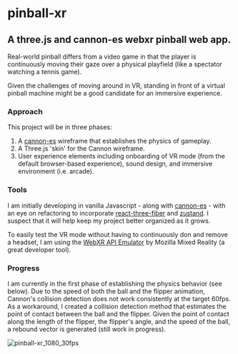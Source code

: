 # pinball-xr
## A three.js and cannon-es webxr pinball web app.

Real-world pinball differs from a video game in that the player is continuously moving their gaze over a physical playfield (like a spectator watching a tennis game).

Given the challenges of moving around in VR, standing in front of a virtual pinball machine might be a good candidate for an immersive experience.

### Approach
This project will be in three phases:
1. A [cannon-es](https://github.com/pmndrs/cannon-es) wireframe that establishes the physics of gameplay.
2. A Three.js 'skin' for the Cannon wireframe.
3. User experience elements including onboarding of VR mode (from the default browser-based experience), sound design, and immersive environment (i.e. arcade). 

### Tools
I am initially developing in vanilla Javascript - along with [cannon-es](https://github.com/pmndrs/cannon-es) - with an eye on refactoring to incorporate [react-three-fiber](https://github.com/pmndrs/react-three-fiber) and [zustand](https://github.com/pmndrs/zustand). I suspect that it will help keep my project better organized as it grows.
 
To easily test the VR mode without having to continuously don and remove a headset, I am using the [WebXR API Emulator](https://github.com/MozillaReality/WebXR-emulator-extension) by Mozilla Mixed Reality (a great developer tool).

### Progress
I am currently in the first phase of establishing the physics behavior (see below). Due to the speed of both the ball and the flipper animation, Cannon's collision detection does not work consistently at the target 60fps. As a workaround, I created a collision detection method that estimates the point of contact between the ball and the flipper. Given the point of contact along the length of the flipper, the flipper's angle, and the speed of the ball, a rebound vector is generated (still work in progress).

![pinball-xr_1080_30fps](https://user-images.githubusercontent.com/42591798/172470576-f48339d1-73e3-42d2-b01b-2d1ab002a82f.gif)


